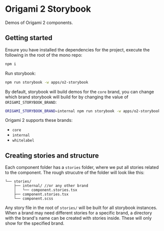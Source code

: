 # Origami 2 Storybook

Demos of Origami 2 components.

## Getting started

Ensure you have installed the dependencies for the project, execute the following in the root of the mono repo:

```bash
npm i
```

Run storybook:

```bash
npm run storybook -w apps/o2-storybook
```

By default, storybook will build demos for the `core` brand, you can change which brand storybook will build for by changing the value of `ORIGAMI_STORYBOOK_BRAND`:

```bash
ORIGAMI_STORYBOOK_BRAND=internal npm run storybook -w apps/o2-storybook
```

Origami 2 supports these brands:
* `core`
* `internal`
* `whitelabel`

## Creating stories and structure

Each component folder has a `stories` folder, where we put all stories related to the component. The rough strucutre of the folder will look like this:

```.
└── stories/
    ├── internal/ //or any other brand
    │   └── component.stories.tsx
    ├── component.stories.tsx
    └── component.scss
```

Any story file in the root of `stories/` will be built for all storybook instances. When a brand may need different stories for a specific brand, a directory with the brand's name can be created with stories inside. These will only show for the specified brand.

